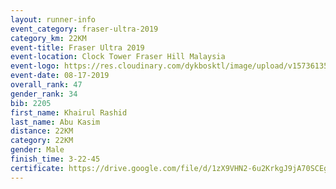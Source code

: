 ```yaml
---
layout: runner-info 
event_category: fraser-ultra-2019 
category_km: 22KM 
event-title: Fraser Ultra 2019 
event-location: Clock Tower Fraser Hill Malaysia 
event-logo: https://res.cloudinary.com/dykbosktl/image/upload/v1573613535/Logo/logo_mfst7w.jpg
event-date: 08-17-2019 
overall_rank: 47
gender_rank: 34
bib: 2205
first_name: Khairul Rashid
last_name: Abu Kasim
distance: 22KM
category: 22KM
gender: Male
finish_time: 3-22-45
certificate: https://drive.google.com/file/d/1zX9VHN2-6u2KrkgJ9jA70SCEgUVhLYXH/view?usp=sharing
---
```

